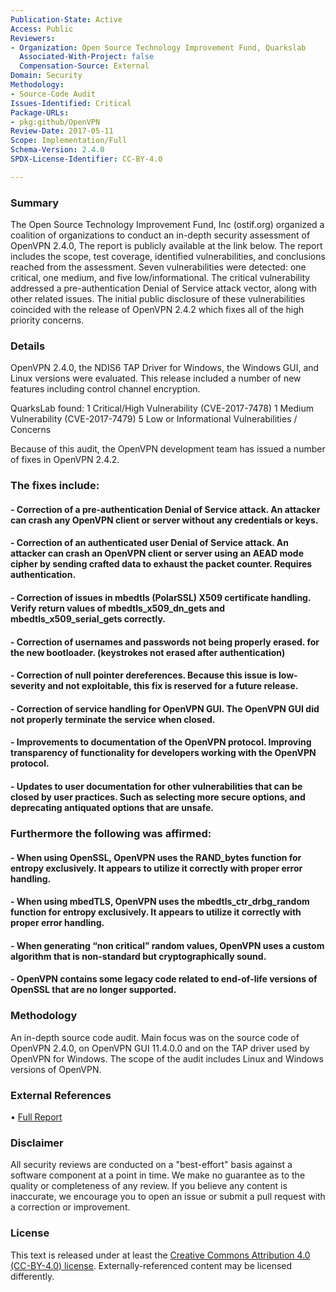 ```yaml
---
Publication-State: Active
Access: Public
Reviewers:
- Organization: Open Source Technology Improvement Fund, Quarkslab
  Associated-With-Project: false
  Compensation-Source: External
Domain: Security
Methodology: 
- Source-Code Audit
Issues-Identified: Critical
Package-URLs:
- pkg:github/OpenVPN
Review-Date: 2017-05-11
Scope: Implementation/Full
Schema-Version: 2.4.0
SPDX-License-Identifier: CC-BY-4.0

---
```


### Summary

The Open Source Technology Improvement Fund, Inc (ostif.org) organized a coalition of organizations to conduct an in-depth security assessment of OpenVPN 2.4.0, The report is publicly available at the link below. The report includes the scope, test coverage, identified vulnerabilities, and conclusions reached from the assessment. Seven vulnerabilities were detected: one critical, one medium, and five low/informational. The critical vulnerability addressed a pre-authentication Denial of Service attack vector, along with other related issues. The initial public disclosure of these vulnerabilities coincided with the release of OpenVPN 2.4.2 which fixes all of the high priority concerns. 

### Details

OpenVPN 2.4.0, the NDIS6 TAP Driver for Windows, the Windows GUI, and Linux versions were evaluated. This release included a number of new features including control channel encryption.

QuarksLab found:
1 Critical/High Vulnerability (CVE-2017-7478)
1 Medium Vulnerability (CVE-2017-7479)
5 Low or Informational Vulnerabilities / Concerns

Because of this audit, the OpenVPN development team has issued a number of fixes in OpenVPN 2.4.2.

### The fixes include:

#### - Correction of a pre-authentication Denial of Service attack. An attacker can crash any OpenVPN client or server without any credentials or keys.
#### - Correction of an authenticated user Denial of Service attack. An attacker can crash an OpenVPN client or server using an AEAD mode cipher by sending crafted data to exhaust the packet counter. Requires authentication.
#### - Correction of issues in mbedtls (PolarSSL) X509 certificate handling. Verify return values of mbedtls_x509_dn_gets and mbedtls_x509_serial_gets correctly.
#### - Correction of usernames and passwords not being properly erased. for the new bootloader. (keystrokes not erased after authentication)
#### - Correction of null pointer dereferences. Because this issue is low-severity and not exploitable, this fix is reserved for a future release.
#### - Correction of service handling for OpenVPN GUI. The OpenVPN GUI did not properly terminate the service when closed.
#### - Improvements to documentation of the OpenVPN protocol. Improving transparency of functionality for developers working with the OpenVPN protocol.
#### - Updates to user documentation for other vulnerabilities that can be closed by user practices. Such as selecting more secure options, and deprecating antiquated options that are unsafe.

### Furthermore the following was affirmed:

#### - When using OpenSSL, OpenVPN uses the RAND_bytes function for entropy exclusively. It appears to utilize it correctly with proper error handling.
#### - When using mbedTLS, OpenVPN uses the mbedtls_ctr_drbg_random function for entropy exclusively. It appears to utilize it correctly with proper error handling.
#### - When generating “non critical” random values, OpenVPN uses a custom algorithm that is non-standard but cryptographically sound.
#### - OpenVPN contains some legacy code related to end-of-life versions of OpenSSL that are no longer supported.



### Methodology

An in-depth source code audit.  Main focus was on the source code of OpenVPN 2.4.0, on OpenVPN GUI 11.4.0.0 and on
the TAP driver used by OpenVPN for Windows. The scope of the audit includes Linux and Windows versions of OpenVPN.

### External References

• [Full Report](https://ostif.org/wp-content/uploads/2017/05/OpenVPN1.2final.pdf)  


### Disclaimer

All security reviews are conducted on a "best-effort" basis against a software
component at a point in time. We make no guarantee as to the quality or completeness
of any review. If you believe any content is inaccurate, we encourage you to open
an issue or submit a pull request with a correction or improvement.

### License

This text is released under at least the
[Creative Commons Attribution 4.0 (CC-BY-4.0) license](https://creativecommons.org/licenses/by/4.0/legalcode.txt).
Externally-referenced content may be licensed differently.
